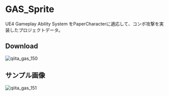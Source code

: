 # GAS_Sprite

UE4 Gameplay Ability System をPaperCharacterに適応して、コンボ攻撃を実装したプロジェクトデータ。

## Download

![qiita_gas_150](https://user-images.githubusercontent.com/62424367/108290150-23f18100-71d3-11eb-8d55-51dd5db979ce.jpg)

## サンプル画像

![qiita_gas_151](https://user-images.githubusercontent.com/62424367/108290154-2522ae00-71d3-11eb-8ee5-08adc5775976.jpg)
